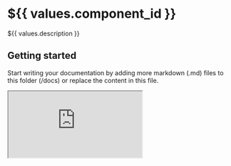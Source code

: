 # ${{ values.component_id }}

${{ values.description }}

## Getting started

Start writing your documentation by adding more markdown (.md) files to this
folder (/docs) or replace the content in this file.

<iframe src="https://micc83.getoutline.com/s/0b845983-bad9-439f-bb46-86199e6c3953" />

